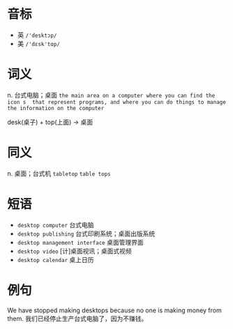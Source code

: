 # 音标

- 英 `/'desktɔp/`
- 美 `/'dɛsk'tɑp/`

# 词义

n. 台式电脑；桌面
`the main area on a computer where you can find the  icon s  that represent programs, and where you can do things to manage the information on the computer`



desk(桌子) + top(上面) → 桌面

# 同义

n. 桌面；台式机
`tabletop` `table tops`

# 短语

- `desktop computer` 台式电脑
- `desktop publishing` 台式印刷系统；桌面出版系统
- `desktop management interface` 桌面管理界面
- `desktop video` [计]桌面视讯；桌面式视频
- `desktop calendar` 桌上日历

# 例句

We have stopped making desktops because no one is making money from them.
我们已经停止生产台式电脑了，因为不赚钱。


